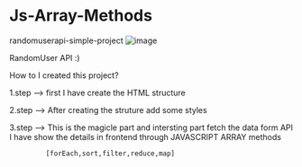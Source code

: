 # Js-Array-Methods
randomuserapi-simple-project
![image](https://user-images.githubusercontent.com/77107104/122565897-9761ad00-d064-11eb-8141-ec554f247939.png)

RandomUser API :)

How to I created this project?


  1.step --> first I have create the HTML structure 
  
  2.step --> After creating the struture add some styles
  
  3.step --> This is the magicle part and intersting part fetch the data form API 
             I have show the details in frontend through JAVASCRIPT ARRAY methods
             
             [forEach,sort,filter,reduce,map]

